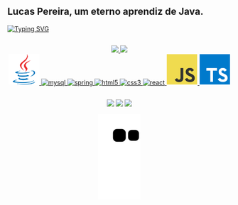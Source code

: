 ## Lucas Pereira, um eterno aprendiz de Java.





[![Typing SVG](https://readme-typing-svg.herokuapp.com/?color=00bfbf&size=35&center=true&vCenter=true&width=1000&lines=Olá.+Eu+sou+Lucas+Pereira.;Tenho+24+anos.;Moro+em+Barueri+-+SP;Desenvolvedor+Java+Full+Stack+Júnior;Seja+bem-vindo!+:%29)](https://git.io/typing-svg)
##
<div align="center">
  <a href="https://github.com/pereiracaslu">
  <img height="180em" src="https://github-readme-stats.vercel.app/api?username=pereiracaslu&show_icons=true&theme=dark&include_all_commits=true&count_private=true"/>
  <img height="180em" src="https://github-readme-stats.vercel.app/api/top-langs/?username=pereiracaslu&layout=compact&langs_count=7&theme=dark"/>
</div>
                                      
          
  
  
  
 <div align="center"> 
<img src="https://raw.githubusercontent.com/devicons/devicon/master/icons/java/java-original.svg" alt="java"
              width="70" height="70" /> </a> <a href="https://developer.mozilla.org/en-US/docs/Web/JavaScript"
            target="_blank" rel="noreferrer">
  <img src="https://cdn.jsdelivr.net/gh/devicons/devicon/icons/mysql/mysql-original.svg"
              alt="mysql" width="70" height="70" /> </a> <a href="https://reactjs.org/" target="_blank" rel="noreferrer">
      <img src="https://www.vectorlogo.zone/logos/springio/springio-icon.svg" alt="spring" width="70" height="70" /> </a>
          <a href="https://www.typescriptlang.org/" target="_blank" rel="noreferrer">
    <img src="https://cdn.jsdelivr.net/gh/devicons/devicon/icons/html5/html5-original.svg"
              alt="html5" width="70" height="70" /> </a> <a href="https://www.java.com" target="_blank" rel="noreferrer">
      <img src="https://cdn.jsdelivr.net/gh/devicons/devicon/icons/css3/css3-original.svg"
              alt="css3" width="70" height="70" /> </a> <a href="https://www.w3.org/html/" target="_blank" rel="noreferrer">
      <img src="https://cdn.jsdelivr.net/gh/devicons/devicon/icons/react/react-original.svg"
              alt="react" width="70" height="70" /> </a> <a href="https://spring.io/" target="_blank" rel="noreferrer">
    <img src="https://raw.githubusercontent.com/devicons/devicon/master/icons/javascript/javascript-original.svg"
              alt="javascript" width="70" height="70" /> </a> <a href="https://www.mysql.com/" target="_blank"
            rel="noreferrer">
    <img src="https://raw.githubusercontent.com/devicons/devicon/master/icons/typescript/typescript-original.svg"
              alt="typescript" width="70" height="70" /> </a>

</div>


##

<div align="center">  
   <a href="https://instagram.com/pereiraclucas" target="_blank"><img src="https://img.shields.io/badge/-Instagram-%23E4405F?style=for-the-badge&logo=instagram&logoColor=white" target="_blank"></a>
 	  <a href = "mailto:lucascosta2512@gmail.com"><img src="https://img.shields.io/badge/-Gmail-%23333?style=for-the-badge&logo=gmail&logoColor=white" target="_blank"></a>
  <a href="https://www.linkedin.com/in/lucas-pereira-1589a4229/" target="_blank"><img src="https://img.shields.io/badge/-LinkedIn-%230077B5?style=for-the-badge&logo=linkedin&logoColor=white" target="_blank"></a> 

  
  ![Snake animation](https://github.com/pereiracaslu/pereiracaslu/blob/output/github-contribution-grid-snake.svg)
</div>
